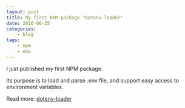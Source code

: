 ```yaml
---
layout: post
title: My first NPM package "Dotenv-loader"
date: 2016-06-25
categories:
    - blog
tags:
    - npm
    - env
---
```


I just published my first NPM package.

Its purpose is to load and parse .env file, and support easy access to environment variables.

Read more: [dotenv-loader](/npm/dotenv-loader)
